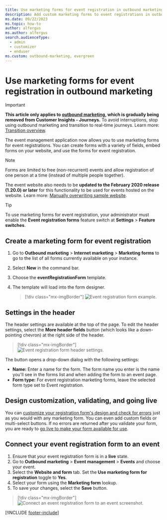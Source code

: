 ```yaml
---
title: Use marketing forms for event registration in outbound marketing
description: Add custom marketing forms to event registrations in outbound marketing.
ms.date: 09/22/2023
ms.topic: how-to
author: alfergus
ms.author: alfergus
search.audienceType: 
  - admin
  - customizer
  - enduser
ms.custom: outbound-marketing, evergreen
---
```


# Use marketing forms for event registration in outbound marketing

> [!IMPORTANT]
> **This article only applies to [outbound marketing](user-guide.md), which is gradually being removed from Customer Insights - Journeys.** To avoid interruptions, stop using outbound marketing and transition to real-time journeys. Learn more: [Transition overview](transition-overview.md).

The event management application now allows you to use marketing forms for event registrations. You can create forms with a variety of fields, embed forms on your website, and use the forms for event registration.

> [!NOTE]
> Forms are limited to free (non-recurrent) events and allow registration of one person at a time (instead of multiple people together).
>
> The event website also needs to be **updated to the February 2020 release (1.20.0) or later** for this functionality to be used for events hosted on the website. Learn more:  [Manually overwriting sample website](./developer/manually-overwriting-sample-website.md).

> [!TIP]
> To use marketing forms for event registration, your administrator must enable the **Event registration forms** feature switch at **Settings** > **Feature switches**.

## Create a marketing form for event registration

1. Go to **Outbound marketing** > **Internet marketing** > **Marketing forms** to go to the list of all forms currently available on your instance.
2. Select **New** in the command bar.
3. Choose the **eventRegistrationForm** template.
4. The template will load into the form designer.

    > [!div class="mx-imgBorder"]
    > ![Event registration form example.](media/event-forms-demo2.png)

## Settings in the header

The header settings are available at the top of the page. To edit the header settings, select the **More header fields** button (which looks like a down-pointing chevron) at the right side of the header. 

> [!div class="mx-imgBorder"]
> ![Event registration form header settings.](media/event-forms-header.png)

The button opens a drop-down dialog with the following settings:

- **Name:** Enter a name for the form. The form name you enter is the name you'll see in the forms list and when adding the form to an event page.
- **Form type:** For event registration marketing forms, leave the selected form type set to Event registration.

## Design customization, validating, and going live

You can [customize your registration form's design and check for errors](marketing-forms.md#design-and-validate-your-form-content) just as you would with any marketing form. You can even add custom fields or multi-select buttons. If no errors are returned after you validate your form, you are ready to [go live to make your form available for use](marketing-forms.md#go-live-to-make-your-marketing-form-available-for-use).

## Connect your event registration form to an event

1. Ensure that your event registration form is in a **live** state.
1. Go to **Outbound marketing** > **Event management** > **Events** and choose your event.
1. Select the **Website and form** tab. Set the **Use marketing form for registration** toggle to **Yes**.
1. Select your form using the **Marketing form** lookup.
1. To save your changes, select the **Save** button.

> [!div class="mx-imgBorder"]
> ![Connect an event registration form to an event screenshot.](media/event-forms-connect.png)

[!INCLUDE [footer-include](./includes/footer-banner.md)]
